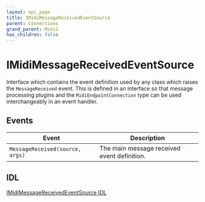 ```yaml
---
layout: api_page
title: IMidiMessageReceivedEventSource
parent: Connections
grand_parent: Midi2
has_children: false
---
```


# IMidiMessageReceivedEventSource

Interface which contains the event definition used by any class which raises the `MessageReceived` event. This is defined in an interface so that message processing plugins and the `MidiEndpointConnection` type can be used interchangeably in an event handler.

## Events

| Event | Description |
| -------- | ----------- |
| `MessageReceived(source, args)` | The main message received event definition. |

## IDL

[IMidiMessageReceivedEventSource IDL](https://github.com/microsoft/MIDI/blob/main/src/app-sdk/winrt-core/IMidiMessageReceivedEventSource.idl)

